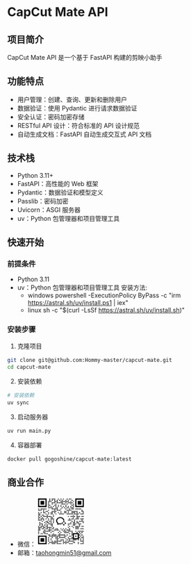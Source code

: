 # CapCut Mate API

## 项目简介
CapCut Mate API 是一个基于 FastAPI 构建的剪映小助手

## 功能特点
- 用户管理：创建、查询、更新和删除用户
- 数据验证：使用 Pydantic 进行请求数据验证
- 安全认证：密码加密存储
- RESTful API 设计：符合标准的 API 设计规范
- 自动生成文档：FastAPI 自动生成交互式 API 文档

## 技术栈
- Python 3.11+
- FastAPI：高性能的 Web 框架
- Pydantic：数据验证和模型定义
- Passlib：密码加密
- Uvicorn：ASGI 服务器
- uv：Python 包管理器和项目管理工具

## 快速开始

### 前提条件
- Python 3.11
- uv：Python 包管理器和项目管理工具
  安装方法: 
  - windows
  powershell -ExecutionPolicy ByPass -c "irm https://astral.sh/uv/install.ps1 | iex"
  - linux
  sh -c "$(curl -LsSf https://astral.sh/uv/install.sh)"

### 安装步骤
1. 克隆项目
```bash
git clone git@github.com:Hommy-master/capcut-mate.git
cd capcut-mate
```

2. 安装依赖
```bash
# 安装依赖
uv sync
```

3. 启动服务器
```bash
uv run main.py
```

4. 容器部署
```bash
docker pull gogoshine/capcut-mate:latest
```

## 商业合作
- 微信：![微信](./assets/wechat.png)
- 邮箱：taohongmin51@gmail.com
